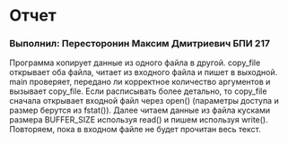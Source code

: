 # Отчет
### Выполнил: Пересторонин Максим Дмитриевич БПИ 217
Программа копирует данные из одного файла в другой. copy_file открывает оба файла, читает из входного файла и пишет в выходной. main проверяет, передано ли корректное количество аргументов
и вызывает copy_file. Если расписывать более детально, то copy_file сначала открывает входной файл через
open() (параметры доступа и размер берутся из fstat()). Далее читаем данные из файла кусками размера BUFFER_SIZE используя read() и пишем используя write(). Повторяем, пока в входном файле не будет прочитан весь текст.
